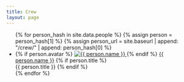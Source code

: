 ```yaml
---
title: Crew
layout: page
---
```

<ul class="people-list">
{% for person_hash in site.data.people %}
{% assign person = person_hash[1] %}
{% assign person_url = site.baseurl | append: "/crew/" | append: person_hash[0] %}
  <li>
    {% if person.avatar %}
      <a href="{{ person_url }}">
        <img class="avatar" src="{{ person.avatar | prepend: site.baseurl }}" alt="{{ person.name }}">
      </a>
    {% endif %}
    <a href="{{ person_url }}">{{ person.name }}</a>
    {% if person.title %}
    <br><span class="person-title">{{ person.title }}</span>
    {% endif %}
  </li>
{% endfor %}
</ul>
